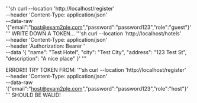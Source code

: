 '''sh
curl --location 'http://localhost/register' \
--header 'Content-Type: application/json' \
--data-raw '{"email":"host@exam2ple.com","password":"password123","role":"guest"}'
'''
WRITE DOWN A TOKEN...
'''sh
curl --location 'http://localhost/hotels' \
--header 'Content-Type: application/json' \
--header 'Authorization: Bearer <TOKEN FROM REGISTRATION>' \
--data '{
    "name": "Test Hotel",
    "city": "Test City",
    "address": "123 Test St",
    "description": "A nice place"
  }'
'''

ERROR!!! TRY TOKEN FROM:
'''sh
curl --location 'http://localhost/register' \
--header 'Content-Type: application/json' \
--data-raw '{"email":"host@exam2ple.com","password":"password123","role":"host"}'
'''
SHOULD BE WALID!
